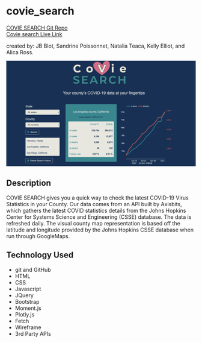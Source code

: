 # covie_search

[COVIE SEARCH Git Repo](https://github.com/jaaybe/covidsearch)
<br />
[Covie search Live Link](https://jaaybe.github.io/covidsearch/)

created by: JB Blot, Sandrine Poissonnet, Natalia Teaca, Kelly Elliot, and Alica Ross.

![screenshot](./assets/Images/Screenshot.png)

## Description
COVIE SEARCH gives you a quick way to check the latest COVID-19 Virus Statistics in your County. Our data comes from an API built by Axisbits, which gathers the latest COVID statistics details from the Johns Hopkins Center for Systems Science and Engineering (CSSE) database. The data is refreshed daily. The visual county map representation is based off the latitude and longitude provided by the Johns Hopkins CSSE database when run through GoogleMaps.

## Technology Used
<ul>
<li>git and GitHub</li>
<li>HTML</li>
<li>CSS</li>
<li>Javascript</li>
<li>JQuery</li>
<li>Bootstrap</li>
<li>Moment.js</li>
<li>Plotly.js</li>
<li>Fetch</li>
<li>Wireframe</li>
<li>3rd Party APIs</li>

